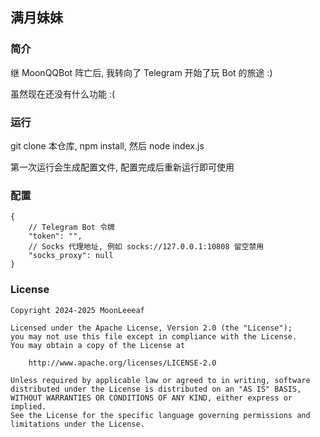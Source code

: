 ## 满月妹妹

### 简介

继 MoonQQBot 阵亡后, 我转向了 Telegram 开始了玩 Bot 的旅途 :)

虽然现在还没有什么功能 :(

### 运行

git clone 本仓库, npm install, 然后 node index.js

第一次运行会生成配置文件, 配置完成后重新运行即可使用

### 配置

```jsonc
{
    // Telegram Bot 令牌
    "token": "",
    // Socks 代理地址, 例如 socks://127.0.0.1:10808 留空禁用
    "socks_proxy": null
}
```

### License

```
Copyright 2024-2025 MoonLeeeaf

Licensed under the Apache License, Version 2.0 (the "License");
you may not use this file except in compliance with the License.
You may obtain a copy of the License at

    http://www.apache.org/licenses/LICENSE-2.0

Unless required by applicable law or agreed to in writing, software
distributed under the License is distributed on an "AS IS" BASIS,
WITHOUT WARRANTIES OR CONDITIONS OF ANY KIND, either express or implied.
See the License for the specific language governing permissions and
limitations under the License.
```
